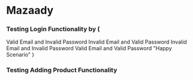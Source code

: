 # Mazaady

### Testing Login Functionality by (
Valid Email and Invalid Password 
Invalid Email and Valid Password
Invalid Email and Invalid Password 
Valid Email and Valid Password "Happy Scenario"
)

### Testing Adding Product Functionality
